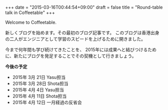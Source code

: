 +++
date = "2015-03-16T00:44:54+09:00"
draft = false
title = "Round-table talk in Coffeetable"
+++

Welcome to Coffeetable.

新しくブログを始めます。その最初のブログ記事です。
このブログは香港出身の二人がエンジニアとして学習のスピードを上げるために開きました。

今まで何年間も学び続けてきたことを、
2015年には成果へと結びつけるために、新たにブログを発足することでその契機として行きましょう。

**今後の予定**

- 2015年 3月 21日 Yasu担当
- 2015年 3月 28日 Shota担当
- 2015年 4月  4日 Yasu担当
- 2015年 4月 11日 Shota担当
- 2015年 4月 12日 一月経過の反省会
